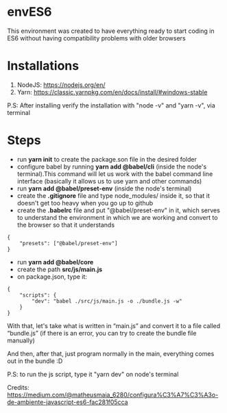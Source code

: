 # envES6
This environment was created to have everything ready to start coding in ES6 without having compatibility problems with older browsers

# Installations

1. NodeJS: https://nodejs.org/en/
2. Yarn: https://classic.yarnpkg.com/en/docs/install/#windows-stable

P.S: After installing verify the installation with "node -v" and "yarn -v", via terminal

# Steps

* run **yarn init** to create the package.son file in the desired folder
* configure babel by running **yarn add @babel/cli** (inside the node's terminal).This command will let us work with the babel command line interface (basically it allows us to use yarn and other commands)
* run **yarn add @babel/preset-env** (inside the node's terminal)
* create the **.gitignore** file and type node_modules/ inside it, so that it doesn't get too heavy when you go up to github
* create the **.babelrc** file and put "@babel/preset-env" in it, which serves to understand the environment in which we are working and convert to the browser so that it understands
```
{
    "presets": ["@babel/preset-env"]
}
```
* run **yarn add @babel/core**
* create the path **src/js/main.js**
* on package.json, type it:
```
{
    "scripts": {
        "dev": "babel ./src/js/main.js -o ./bundle.js -w"
    }
}
```
With that, let's take what is written in “main.js” and convert it to a file called “bundle.js” (if there is an error, you can try to create the bundle file manually)

And then, after that, just program normally in the main, everything comes out in the bundle :D

P.S: to run the js script, type it "yarn dev" on node's terminal

Credits: https://medium.com/@matheusmaia_6280/configura%C3%A7%C3%A3o-de-ambiente-javascript-es6-fac281f05cca